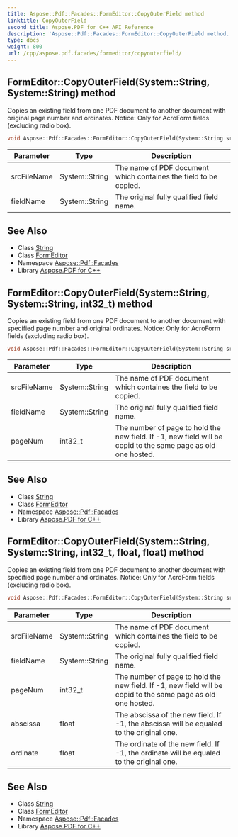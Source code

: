 ```yaml
---
title: Aspose::Pdf::Facades::FormEditor::CopyOuterField method
linktitle: CopyOuterField
second_title: Aspose.PDF for C++ API Reference
description: 'Aspose::Pdf::Facades::FormEditor::CopyOuterField method. Copies an existing field from one PDF document to another document with original page number and ordinates. Notice: Only for AcroForm fields (excluding radio box) in C++.'
type: docs
weight: 800
url: /cpp/aspose.pdf.facades/formeditor/copyouterfield/
---
```

## FormEditor::CopyOuterField(System::String, System::String) method


Copies an existing field from one PDF document to another document with original page number and ordinates. Notice: Only for AcroForm fields (excluding radio box).

```cpp
void Aspose::Pdf::Facades::FormEditor::CopyOuterField(System::String srcFileName, System::String fieldName)
```


| Parameter | Type | Description |
| --- | --- | --- |
| srcFileName | System::String | The name of PDF document which containes the field to be copied. |
| fieldName | System::String | The original fully qualified field name. |

## See Also

* Class [String](../../../system/string/)
* Class [FormEditor](../)
* Namespace [Aspose::Pdf::Facades](../../)
* Library [Aspose.PDF for C++](../../../)
## FormEditor::CopyOuterField(System::String, System::String, int32_t) method


Copies an existing field from one PDF document to another document with specified page number and original ordinates. Notice: Only for AcroForm fields (excluding radio box).

```cpp
void Aspose::Pdf::Facades::FormEditor::CopyOuterField(System::String srcFileName, System::String fieldName, int32_t pageNum)
```


| Parameter | Type | Description |
| --- | --- | --- |
| srcFileName | System::String | The name of PDF document which containes the field to be copied. |
| fieldName | System::String | The original fully qualified field name. |
| pageNum | int32_t | The number of page to hold the new field. If -1, new field will be copid to the same page as old one hosted. |

## See Also

* Class [String](../../../system/string/)
* Class [FormEditor](../)
* Namespace [Aspose::Pdf::Facades](../../)
* Library [Aspose.PDF for C++](../../../)
## FormEditor::CopyOuterField(System::String, System::String, int32_t, float, float) method


Copies an existing field from one PDF document to another document with specified page number and ordinates. Notice: Only for AcroForm fields (excluding radio box).

```cpp
void Aspose::Pdf::Facades::FormEditor::CopyOuterField(System::String srcFileName, System::String fieldName, int32_t pageNum, float abscissa, float ordinate)
```


| Parameter | Type | Description |
| --- | --- | --- |
| srcFileName | System::String | The name of PDF document which containes the field to be copied. |
| fieldName | System::String | The original fully qualified field name. |
| pageNum | int32_t | The number of page to hold the new field. If -1, new field will be copid to the same page as old one hosted. |
| abscissa | float | The abscissa of the new field. If -1, the abscissa will be equaled to the original one. |
| ordinate | float | The ordinate of the new field. If -1, the ordinate will be equaled to the original one. |

## See Also

* Class [String](../../../system/string/)
* Class [FormEditor](../)
* Namespace [Aspose::Pdf::Facades](../../)
* Library [Aspose.PDF for C++](../../../)
